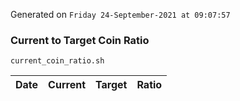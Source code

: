 Generated on `Friday 24-September-2021 at 09:07:57`

### Current to Target Coin Ratio
`current_coin_ratio.sh`

Date|Current|Target|Ratio
---|---|---|---
